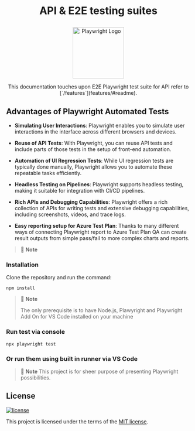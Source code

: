 # <p align="center"> API & E2E testing suites </p>

<p align="center">
  <a href="https://playwright.dev/">
    <img width="140" alt="Playwright Logo" src="https://seeklogo.com/images/P/playwright-logo-22FA8B9E63-seeklogo.com.png" />
    </a>
</p>

<p align="center">
  This documentation touches upon E2E Playwright test suite for API refer to [`/features`](features/#readme). 
</p>

## Advantages of Playwright Automated Tests

- **Simulating User Interactions**: Playwright enables you to simulate user interactions in the interface across different browsers and devices.

- **Reuse of API Tests**: With Playwright, you can reuse API tests and include parts of those tests in the setup of front-end automation.

- **Automation of UI Regression Tests**: While UI regression tests are typically done manually, Playwright allows you to automate these repeatable tasks efficiently.

- **Headless Testing on Pipelines**: Playwright supports headless testing, making it suitable for integration with CI/CD pipelines.

- **Rich APIs and Debugging Capabilities**: Playwright offers a rich collection of APIs for writing tests and extensive debugging capabilities, including screenshots, videos, and trace logs.

- **Easy reporting setup for Azure Test Plan**: Thanks to many different ways of connecting Playwright report to Azure Test Plan QA can create result outputs from simple pass/fail to more complex charts and reports.



> 🚩 **Note**

### Installation

Clone the repository and run the command:

```shell
npm install
```

> 🚩 **Note**
>
> The only prerequisite is to have Node.js, Plawyright and Playwright Add On for VS Code installed on your machine

### Run test via console

```shell
npx playwright test
```

### Or run them using built in runner via VS Code

> 🚩 **Note**
> This project is for sheer purpose of presenting Playwright possibilities.

## License

[![license](https://img.shields.io/badge/license-MIT-green.svg)](https://github.com/cypress-io/cypress/blob/master/LICENSE)

This project is licensed under the terms of the [MIT license](/LICENSE).


